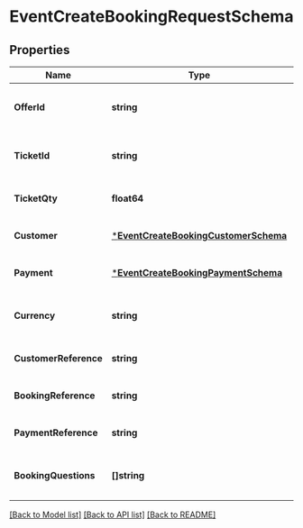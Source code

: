 # EventCreateBookingRequestSchema

## Properties
Name | Type | Description | Notes
------------ | ------------- | ------------- | -------------
**OfferId** | **string** | Unique identifier for the offer. | [optional] [default to null]
**TicketId** | **string** | Unique identifier for the ticket. | [optional] [default to null]
**TicketQty** | **float64** | Ticket quantity for ordering. | [optional] [default to null]
**Customer** | [***EventCreateBookingCustomerSchema**](EventCreateBookingCustomerSchema.md) |  | [optional] [default to null]
**Payment** | [***EventCreateBookingPaymentSchema**](EventCreateBookingPaymentSchema.md) |  | [optional] [default to null]
**Currency** | **string** | Currency used for the booking. | [optional] [default to null]
**CustomerReference** | **string** | Customer reference identifier. | [optional] [default to null]
**BookingReference** | **string** | Booking reference identifier. | [optional] [default to null]
**PaymentReference** | **string** | Payment transaction reference. | [optional] [default to null]
**BookingQuestions** | **[]string** | Questions related to booking the tour variant. | [optional] [default to null]

[[Back to Model list]](../README.md#documentation-for-models) [[Back to API list]](../README.md#documentation-for-api-endpoints) [[Back to README]](../README.md)

